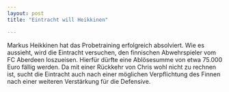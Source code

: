 ```yaml
---
layout: post
title: "Eintracht will Heikkinen"

---
```


Markus Heikkinen hat das Probetraining erfolgreich absolviert. Wie es aussieht, wird die Eintracht versuchen, den finnischen Abwehrspieler vom FC Aberdeen loszueisen. Hierfür dürfte eine Ablösesumme von etwa 75.000 Euro fällig werden. Da mit einer Rückkehr von Chris wohl nicht zu rechnen ist, sucht die Eintracht auch nach einer möglichen Verpflichtung des Finnen nach einer weiteren Verstärkung für die Defensive.


